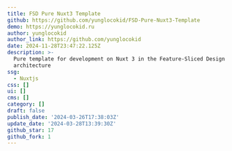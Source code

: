 ```yaml
---
title: FSD Pure Nuxt3 Template
github: https://github.com/yunglocokid/FSD-Pure-Nuxt3-Template
demo: https://yunglocokid.ru
author: yunglocokid
author_link: https://github.com/yunglocokid
date: 2024-11-28T23:47:22.125Z
description: >-
  Pure template for development on Nuxt 3 in the Feature-Sliсed Design
  architecture
ssg:
  - Nuxtjs
css: []
ui: []
cms: []
category: []
draft: false
publish_date: '2024-03-26T17:38:03Z'
update_date: '2024-03-28T13:39:30Z'
github_star: 17
github_fork: 1
---
```


